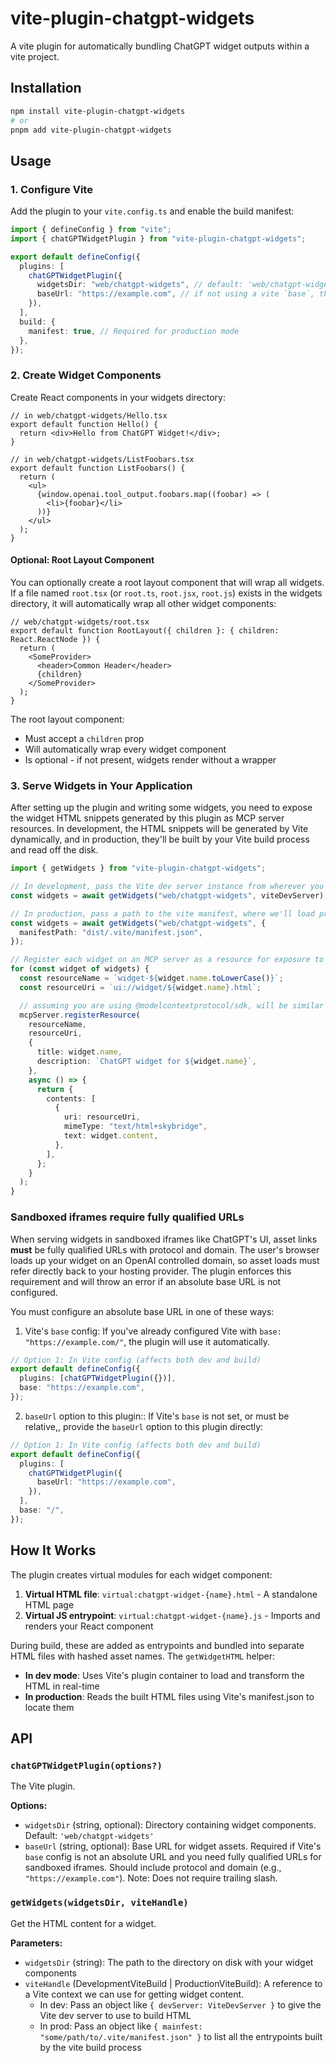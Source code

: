 # vite-plugin-chatgpt-widgets

A vite plugin for automatically bundling ChatGPT widget outputs within a vite project.

## Installation

```bash
npm install vite-plugin-chatgpt-widgets
# or
pnpm add vite-plugin-chatgpt-widgets
```

## Usage

### 1. Configure Vite

Add the plugin to your `vite.config.ts` and enable the build manifest:

```typescript
import { defineConfig } from "vite";
import { chatGPTWidgetPlugin } from "vite-plugin-chatgpt-widgets";

export default defineConfig({
  plugins: [
    chatGPTWidgetPlugin({
      widgetsDir: "web/chatgpt-widgets", // default: 'web/chatgpt-widgets'
      baseUrl: "https://example.com", // if not using a vite `base`, this is required because the chatgpt iframe is sandboxed and absolute URL links are required
    }),
  ],
  build: {
    manifest: true, // Required for production mode
  },
});
```

### 2. Create Widget Components

Create React components in your widgets directory:

```tsx
// in web/chatgpt-widgets/Hello.tsx
export default function Hello() {
  return <div>Hello from ChatGPT Widget!</div>;
}

// in web/chatgpt-widgets/ListFoobars.tsx
export default function ListFoobars() {
  return (
    <ul>
      {window.openai.tool_output.foobars.map((foobar) => (
        <li>{foobar}</li>
      ))}
    </ul>
  );
}
```

#### Optional: Root Layout Component

You can optionally create a root layout component that will wrap all widgets. If a file named `root.tsx` (or `root.ts`, `root.jsx`, `root.js`) exists in the widgets directory, it will automatically wrap all other widget components:

```tsx
// web/chatgpt-widgets/root.tsx
export default function RootLayout({ children }: { children: React.ReactNode }) {
  return (
    <SomeProvider>
      <header>Common Header</header>
      {children}
    </SomeProvider>
  );
}
```

The root layout component:

- Must accept a `children` prop
- Will automatically wrap every widget component
- Is optional - if not present, widgets render without a wrapper

### 3. Serve Widgets in Your Application

After setting up the plugin and writing some widgets, you need to expose the widget HTML snippets generated by this plugin as MCP server resources. In development, the HTML snippets will be generated by Vite dynamically, and in production, they'll be built by your Vite build process and read off the disk.

```typescript
import { getWidgets } from "vite-plugin-chatgpt-widgets";

// In development, pass the Vite dev server instance from wherever you can get it
const widgets = await getWidgets("web/chatgpt-widgets", viteDevServer);

// In production, pass a path to the vite manifest, where we'll load precompiled versions from
const widgets = await getWidgets("web/chatgpt-widgets", {
  manifestPath: "dist/.vite/manifest.json",
});

// Register each widget on an MCP server as a resource for exposure to ChatGPT
for (const widget of widgets) {
  const resourceName = `widget-${widget.name.toLowerCase()}`;
  const resourceUri = `ui://widget/${widget.name}.html`;

  // assuming you are using @modelcontextprotocol/sdk, will be similar for other MCP implementations
  mcpServer.registerResource(
    resourceName,
    resourceUri,
    {
      title: widget.name,
      description: `ChatGPT widget for ${widget.name}`,
    },
    async () => {
      return {
        contents: [
          {
            uri: resourceUri,
            mimeType: "text/html+skybridge",
            text: widget.content,
          },
        ],
      };
    }
  );
}
```

### Sandboxed iframes require fully qualified URLs

When serving widgets in sandboxed iframes like ChatGPT's UI, asset links **must** be fully qualified URLs with protocol and domain. The user's browser loads up your widget on an OpenAI controlled domain, so asset loads must refer directly back to your hosting provider. The plugin enforces this requirement and will throw an error if an absolute base URL is not configured.

You must configure an absolute base URL in one of these ways:

1. Vite's `base` config: If you've already configured Vite with `base: "https://example.com/"`, the plugin will use it automatically.

```typescript
// Option 1: In Vite config (affects both dev and build)
export default defineConfig({
  plugins: [chatGPTWidgetPlugin({})],
  base: "https://example.com",
});
```

2. `baseUrl` option to this plugin:: If Vite's `base` is not set, or must be relative,, provide the `baseUrl` option to this plugin directly:

```typescript
// Option 1: In Vite config (affects both dev and build)
export default defineConfig({
  plugins: [
    chatGPTWidgetPlugin({
      baseUrl: "https://example.com",
    }),
  ],
  base: "/",
});
```

## How It Works

The plugin creates virtual modules for each widget component:

1. **Virtual HTML file**: `virtual:chatgpt-widget-{name}.html` - A standalone HTML page
2. **Virtual JS entrypoint**: `virtual:chatgpt-widget-{name}.js` - Imports and renders your React component

During build, these are added as entrypoints and bundled into separate HTML files with hashed asset names. The `getWidgetHTML` helper:

- **In dev mode**: Uses Vite's plugin container to load and transform the HTML in real-time
- **In production**: Reads the built HTML files using Vite's manifest.json to locate them

## API

### `chatGPTWidgetPlugin(options?)`

The Vite plugin.

**Options:**

- `widgetsDir` (string, optional): Directory containing widget components. Default: `'web/chatgpt-widgets'`
- `baseUrl` (string, optional): Base URL for widget assets. Required if Vite's `base` config is not an absolute URL and you need fully qualified URLs for sandboxed iframes. Should include protocol and domain (e.g., `"https://example.com"`). Note: Does not require trailing slash.

### `getWidgets(widgetsDir, viteHandle)`

Get the HTML content for a widget.

**Parameters:**

- `widgetsDir` (string): The path to the directory on disk with your widget components
- `viteHandle` (DevelopmentViteBuild | ProductionViteBuild): A reference to a Vite context we can use for getting widget content.
  - In dev: Pass an object like `{ devServer: ViteDevServer }` to give the Vite dev server to use to build HTML
  - In prod: Pass an object like `{ mainfest: "some/path/to/.vite/manifest.json" }` to list all the entrypoints built by the vite build process
